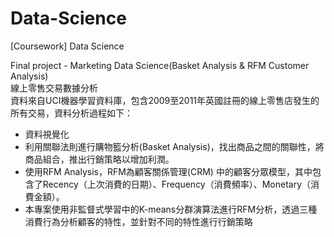 # Data-Science
[Coursework] Data Science  
  
Final project - Marketing Data Science(Basket Analysis & RFM Customer Analysis)  
線上零售交易數據分析  
資料來自UCI機器學習資料庫，包含2009至2011年英國註冊的線上零售店發生的所有交易，資料分析過程如下：
* 資料視覺化  
* 利用關聯法則進行購物籃分析(Basket Analysis)，找出商品之間的關聯性，將商品組合，推出行銷策略以增加利潤。  
* 使用RFM Analysis，RFM為顧客關係管理(CRM) 中的顧客分眾模型，其中包含了Recency（上次消費的日期）、Frequency（消費頻率）、Monetary（消費金額）。  
* 本專案使用非監督式學習中的K-means分群演算法進行RFM分析，透過三種消費行為分析顧客的特性，並針對不同的特性進行行銷策略  
